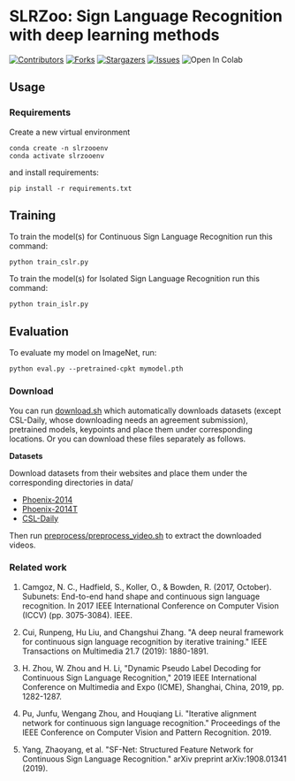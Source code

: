 # SLRZoo: Sign Language Recognition  with deep learning methods


[![Contributors][contributors-shield]][contributors-url]
[![Forks][forks-shield]][forks-url]
[![Stargazers][stars-shield]][stars-url]
[![Issues][issues-shield]][issues-url]
![Open In Colab](https://colab.research.google.com/assets/colab-badge.svg)


## Usage


### Requirements

Create a new virtual environment  

```
conda create -n slrzooenv
conda activate slrzooenv
```


and install requirements:

```setup
pip install -r requirements.txt
```


## Training

To train the model(s) for Continuous Sign Language Recognition run this command:

```train
python train_cslr.py  
```

To train the model(s) for Isolated Sign Language Recognition run this command:

```train
python train_islr.py  
```


## Evaluation

To evaluate my model on ImageNet, run:

```eval
python eval.py --pretrained-cpkt mymodel.pth 
```



### Download
You can run [download.sh](download.sh) which automatically downloads datasets (except CSL-Daily, whose downloading needs an agreement submission), pretrained models, keypoints and place them under corresponding locations. Or you can download these files separately as follows.

**Datasets**

Download datasets from their websites and place them under the corresponding directories in data/
* [Phoenix-2014](https://www-i6.informatik.rwth-aachen.de/~koller/RWTH-PHOENIX/)
* [Phoenix-2014T](https://www-i6.informatik.rwth-aachen.de/~koller/RWTH-PHOENIX-2014-T/)
* [CSL-Daily](http://home.ustc.edu.cn/~zhouh156/dataset/csl-daily/)

Then run [preprocess/preprocess_video.sh](preprocess/preprocess_video.sh) to extract the downloaded videos. 


### Related work

1. Camgoz, N. C., Hadfield, S., Koller, O., & Bowden, R. (2017, October). Subunets: End-to-end hand shape and continuous sign language recognition. In 2017 IEEE International Conference on Computer Vision (ICCV) (pp. 3075-3084). IEEE.

1. Cui, Runpeng, Hu Liu, and Changshui Zhang. "A deep neural framework for continuous sign language recognition by iterative training." IEEE Transactions on Multimedia 21.7 (2019): 1880-1891.

1. H. Zhou, W. Zhou and H. Li, "Dynamic Pseudo Label Decoding for Continuous Sign Language Recognition," 2019 IEEE International Conference on Multimedia and Expo (ICME), Shanghai, China, 2019, pp. 1282-1287.

1. Pu, Junfu, Wengang Zhou, and Houqiang Li. "Iterative alignment network for continuous sign language recognition." Proceedings of the IEEE Conference on Computer Vision and Pattern Recognition. 2019.

1. Yang, Zhaoyang, et al. "SF-Net: Structured Feature Network for Continuous Sign Language Recognition." arXiv preprint arXiv:1908.01341 (2019).





[contributors-shield]: https://img.shields.io/github/contributors/iliasprc/slrzoo.svg?style=flat-square
[contributors-url]: https://github.com/iliasprc/slrzoo/graphs/contributors
[forks-shield]: https://img.shields.io/github/forks/iliasprc/slrzoo.svg?style=flat-square
[forks-url]: https://github.com/iliasprc/slrzoo/network/members

[stars-shield]: https://img.shields.io/github/stars/iliasprc/slrzoo.svg?style=flat-square
[stars-url]: https://github.com/iliasprc/slrzoo/stargazers

[issues-shield]: https://img.shields.io/github/issues/iliasprc/slrzoo.svg?style=flat-square
[issues-url]: https://github.com/iliasprc/slrzoo/issues



